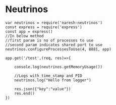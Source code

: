 # Neutrinos
    var neutrinos = require('naresh-neutrinos')
    const express = require('express')
    const app = express()
    //In below method 
    //first param is no of processes to use
    //second param indicates shared port to use
    neutrinos.configureProcessesToUse(4, 8881, app)

    app.get('/test',(req, res)=>{

        console.log(neutrinos.getMemoryUsage())

        //Logs with time_stamp and PID
        neutrinos.log("Hello from logger")

        res.json({"key":"value"})
        res.end()
    })

